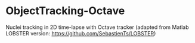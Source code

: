 # ObjectTracking-Octave
Nuclei tracking in 2D time-lapse with Octave tracker (adapted from Matlab LOBSTER version: https://github.com/SebastienTs/LOBSTER)

